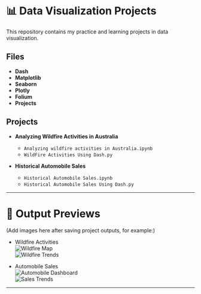 # 📊 Data Visualization Projects

This repository contains my practice and learning projects in data visualization.

## Files
- **Dash**
- **Matplotlib**
- **Seaborn**
- **Plotly**
- **Folium**
- **Projects**

## Projects
- **Analyzing Wildfire Activities in Australia**
  - `Analyzing wildfire activities in Australia.ipynb`
  - `WildFire Activities Using Dash.py`

- **Historical Automobile Sales**
  - `Historical Automobile Sales.ipynb`
  - `Historical Automobile Sales Using Dash.py`

---

# 📸 Output Previews
(Add images here after saving project outputs, for example:)

- Wildfire Activities  
  ![Wildfire Map](images/wildfire_map.png)  
  ![Wildfire Trends](images/wildfire_trends.png)

- Automobile Sales  
  ![Automobile Dashboard](images/automobile_dashboard.png)  
  ![Sales Trends](images/sales_trends.png)

---


